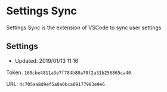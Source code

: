 # Settings Sync

Settings Sync is the extension of VSCode to sync user settings

## Settings

- Updated: 2019/01/13 11:16

Token: `160cbe4811a3e7f784b80a70f2a31b256865ca40`

URL: `4c705aa8d9ef5a0a0bca09177983e9e6`

